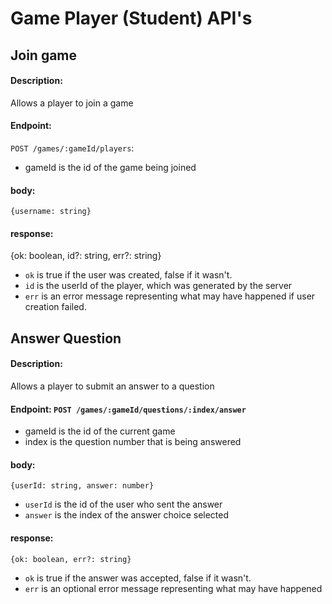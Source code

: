 # Game Player (Student) API's

## Join game

#### Description: 
Allows a player to join a game

#### Endpoint: 
`POST /games/:gameId/players`: 
- gameId is the id of the game being joined

#### body: 
`{username: string}`

#### response: 
{ok: boolean, id?: string, err?: string}
- `ok` is true if the user was created, false if it wasn't. 
- `id` is the userId of the player, which was generated by the server
- `err` is an error message representing what may have happened if user creation failed. 

## Answer Question

#### Description: 
Allows a player to submit an answer to a question

#### Endpoint: `POST /games/:gameId/questions/:index/answer`
- gameId is the id of the current game
- index is the question number that is being answered

#### body:
 `{userId: string, answer: number}` 
 - `userId` is the id of the user who sent the answer
 - `answer` is the index of the answer choice selected

#### response: 
`{ok: boolean, err?: string}`
- `ok` is true if the answer was accepted, false if it wasn't. 
- `err` is an optional error message representing what may have happened
